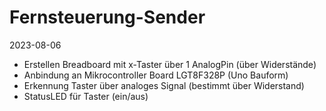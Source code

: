 # Fernsteuerung-Sender

2023-08-06 
- Erstellen Breadboard mit x-Taster über 1 AnalogPin (über Widerstände)
- Anbindung an Mikrocontroller Board LGT8F328P (Uno Bauform)
- Erkennung Taster über analoges Signal (bestimmt über Widerstand)
- StatusLED für Taster (ein/aus)
